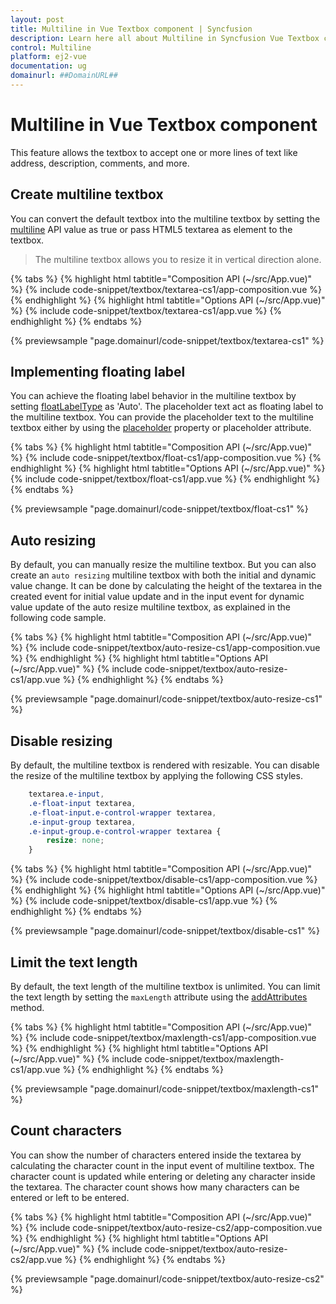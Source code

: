 ```yaml
---
layout: post
title: Multiline in Vue Textbox component | Syncfusion
description: Learn here all about Multiline in Syncfusion Vue Textbox component of Syncfusion Essential JS 2 and more.
control: Multiline 
platform: ej2-vue
documentation: ug
domainurl: ##DomainURL##
---
```


# Multiline in Vue Textbox component

This feature allows the textbox to accept one or more lines of text like address, description, comments, and more.

## Create multiline textbox

You can convert the default textbox into the multiline textbox by setting the [multiline](https://ej2.syncfusion.com/vue/documentation/api/textbox/#multiline) API value as true or pass HTML5 textarea as element to the textbox.

> The multiline textbox allows you to resize it in vertical direction alone.

{% tabs %}
{% highlight html tabtitle="Composition API (~/src/App.vue)" %}
{% include code-snippet/textbox/textarea-cs1/app-composition.vue %}
{% endhighlight %}
{% highlight html tabtitle="Options API (~/src/App.vue)" %}
{% include code-snippet/textbox/textarea-cs1/app.vue %}
{% endhighlight %}
{% endtabs %}
        
{% previewsample "page.domainurl/code-snippet/textbox/textarea-cs1" %}

## Implementing floating label

You can achieve the floating label behavior in the multiline textbox by setting [floatLabelType](https://ej2.syncfusion.com/vue/documentation/api/textbox/#floatlabeltype) as 'Auto'. The placeholder text act as floating label to the multiline textbox. You can provide the placeholder text to the multiline textbox either by using the [placeholder](https://ej2.syncfusion.com/vue/documentation/api/textbox/#placeholder) property or placeholder attribute.

{% tabs %}
{% highlight html tabtitle="Composition API (~/src/App.vue)" %}
{% include code-snippet/textbox/float-cs1/app-composition.vue %}
{% endhighlight %}
{% highlight html tabtitle="Options API (~/src/App.vue)" %}
{% include code-snippet/textbox/float-cs1/app.vue %}
{% endhighlight %}
{% endtabs %}
        
{% previewsample "page.domainurl/code-snippet/textbox/float-cs1" %}

## Auto resizing

By default, you can manually resize the multiline textbox. But you can also create an `auto resizing` multiline textbox with both the initial and dynamic value change. It can be done by calculating the height of the textarea in the created event for initial value update and in the input event for dynamic value update of the auto resize multiline textbox, as explained in the following code sample.

{% tabs %}
{% highlight html tabtitle="Composition API (~/src/App.vue)" %}
{% include code-snippet/textbox/auto-resize-cs1/app-composition.vue %}
{% endhighlight %}
{% highlight html tabtitle="Options API (~/src/App.vue)" %}
{% include code-snippet/textbox/auto-resize-cs1/app.vue %}
{% endhighlight %}
{% endtabs %}
        
{% previewsample "page.domainurl/code-snippet/textbox/auto-resize-cs1" %}

## Disable resizing

By default, the multiline textbox is rendered with resizable. You can disable the resize of the multiline textbox by applying the following CSS styles.

```css
    textarea.e-input,
    .e-float-input textarea,
    .e-float-input.e-control-wrapper textarea,
    .e-input-group textarea,
    .e-input-group.e-control-wrapper textarea {
        resize: none;
    }

```

{% tabs %}
{% highlight html tabtitle="Composition API (~/src/App.vue)" %}
{% include code-snippet/textbox/disable-cs1/app-composition.vue %}
{% endhighlight %}
{% highlight html tabtitle="Options API (~/src/App.vue)" %}
{% include code-snippet/textbox/disable-cs1/app.vue %}
{% endhighlight %}
{% endtabs %}
        
{% previewsample "page.domainurl/code-snippet/textbox/disable-cs1" %}

## Limit the text length

By default, the text length of the multiline textbox is unlimited. You can limit the text length by setting the `maxLength` attribute using the [addAttributes](https://ej2.syncfusion.com/vue/documentation/api/textbox/#addattributes) method.

{% tabs %}
{% highlight html tabtitle="Composition API (~/src/App.vue)" %}
{% include code-snippet/textbox/maxlength-cs1/app-composition.vue %}
{% endhighlight %}
{% highlight html tabtitle="Options API (~/src/App.vue)" %}
{% include code-snippet/textbox/maxlength-cs1/app.vue %}
{% endhighlight %}
{% endtabs %}
        
{% previewsample "page.domainurl/code-snippet/textbox/maxlength-cs1" %}

## Count characters

You can show the number of characters entered inside the textarea by calculating the character count in the input event of multiline textbox. The character count is updated while entering or deleting any character inside the textarea. The character count shows how many characters can be entered or left to be entered.

{% tabs %}
{% highlight html tabtitle="Composition API (~/src/App.vue)" %}
{% include code-snippet/textbox/auto-resize-cs2/app-composition.vue %}
{% endhighlight %}
{% highlight html tabtitle="Options API (~/src/App.vue)" %}
{% include code-snippet/textbox/auto-resize-cs2/app.vue %}
{% endhighlight %}
{% endtabs %}
        
{% previewsample "page.domainurl/code-snippet/textbox/auto-resize-cs2" %}